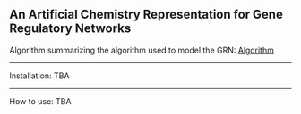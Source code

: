 An Artificial Chemistry Representation for Gene Regulatory Networks
-----------------------------------------------------------------------

Algorithm summarizing the algorithm used to model the GRN: [Algorithm](https://github.com/elemenohpi/AC-ARN-ALIFE/blob/main/Supplementary_materials/Algorithm.png)

-----------------------------------------------------------------------
Installation: TBA

-----------------------------------------------------------------------
How to use: TBA